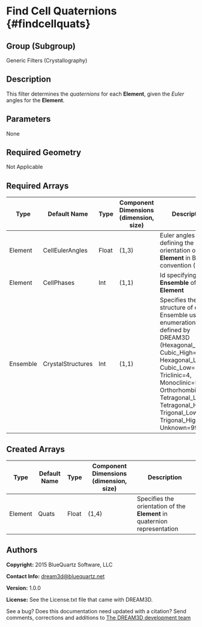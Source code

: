 Find Cell Quaternions {#findcellquats}
=======

## Group (Subgroup) ##

Generic Filters (Crystallography)

## Description ##

This filter determines the _quaternions_ for each **Element**, given the _Euler_ angles for the **Element**.

## Parameters ##

None

## Required Geometry ##

Not Applicable

## Required Arrays ##

| Type | Default Name | Type | Component Dimensions (dimension, size) | Description |
|------|--------------|-------------|---------|-----|
| Element | CellEulerAngles | Float | (1,3) | Euler angles defining the orientation of the **Element** in Bunge convention (Z-X-Z) |
| Element | CellPhases | Int | (1,1) | Id specifying the **Ensemble** of the **Element** |
| Ensemble | CrystalStructures | Int | (1,1) | Specifies the crystal structure of each Ensemble using an enumeration defined by DREAM3D (Hexagonal_High=0, Cubic_High=1, Hexagonal_Low=2, Cubic_Low=3, Triclinic=4, Monoclinic=5, Orthorhombic=6, Tetragonal_Low=7, Tetragonal_High=8, Trigonal_Low=9, Trigonal_High=10, Unknown=999) |

## Created Arrays ##

| Type | Default Name | Type | Component Dimensions (dimension, size) | Description |
|------|--------------|-------------|---------|-----|
| Element | Quats | Float | (1,4) | Specifies the orientation of the **Element** in quaternion representation |

## Authors ##

**Copyright:** 2015 BlueQuartz Software, LLC

**Contact Info:** dream3d@bluequartz.net

**Version:** 1.0.0

**License:**  See the License.txt file that came with DREAM3D.


See a bug? Does this documentation need updated with a citation? Send comments, corrections and additions to [The DREAM3D development team](mailto:dream3d@bluequartz.net?subject=Documentation%20Correction)

